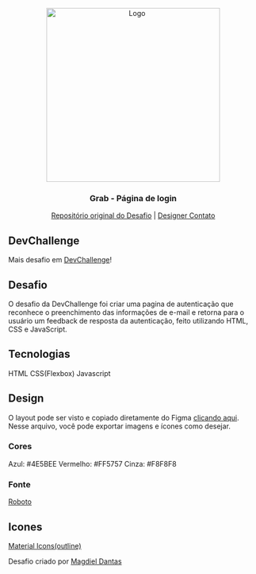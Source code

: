 <p align="center">
  <img src="design/desktop-design.jpg" alt="Logo" width="350">
  <h3 align="center">Grab - Página de login</h3>
</p>
<p align="center">
  <a href="https://github.com/magdielndantas/grab-pagina-de-login">Repositório original do Desafio</a> | 
  <a href="https://www.linkedin.com/in/magdielndantas/">Designer Contato</a>
</p>

## DevChallenge
Mais desafio em [DevChallenge](https://devchallenge.com.br/)!

## Desafio
O desafio da DevChallenge foi criar uma pagina de autenticação que reconhece o preenchimento das informações de e-mail e retorna para o usuário um feedback de resposta da autenticação, feito utilizando HTML, CSS e JavaScript.

## Tecnologias
HTML
CSS(Flexbox)
Javascript

## Design
O layout pode ser visto e copiado diretamente do Figma [clicando aqui](https://www.figma.com/file/QYQm17sJV0ZhviTGOa1jmZ/Untitled?node-id=0%3A1). Nesse arquivo, você pode exportar imagens e ícones como desejar.

### Cores
Azul: #4E5BEE
Vermelho: #FF5757
Cinza: #F8F8F8

### Fonte
[Roboto](https://fonts.google.com/specimen/Roboto)

## Icones
[Material Icons(outline)](https://material.io/resources/icons/?style=outline)

Desafio criado por [Magdiel Dantas](https://github.com/magdielndantas)

